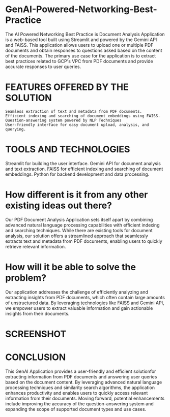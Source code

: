 # GenAI-Powered-Networking-Best-Practice
The AI Powered Networking Best Practice is Document Analysis Application is a web-based tool built using Streamlit and powered by the Gemini API and FAISS. This application allows users to upload one or multiple PDF documents and obtain responses to questions asked based on the content of the documents. The primary use case for the application is to extract best practices related to GCP's VPC from PDF documents and provide accurate responses to user queries.

# FEATURES OFFERED BY THE SOLUTION 

	Seamless extraction of text and metadata from PDF documents.
	Efficient indexing and searching of document embeddings using FAISS.
	Question-answering system powered by NLP Techniques
	User-friendly interface for easy document upload, analysis, and querying.

 # TOOLS AND TECHNOLOGIES 
Streamlit for building the user interface.
Gemini API for document analysis and text extraction.
FAISS for efficient indexing and searching of document embeddings.
Python for backend development and data processing.

# How different is it from any other existing ideas out there? 
Our PDF Document Analysis Application sets itself apart by combining advanced natural language processing capabilities with efficient indexing and searching techniques. While there are existing tools for document analysis, our solution offers a streamlined approach that seamlessly extracts text and metadata from PDF documents, enabling users to quickly retrieve relevant information.

# How will it be able to solve the problem?
Our application addresses the challenge of efficiently analyzing and extracting insights from PDF documents, which often contain large amounts of unstructured data. By leveraging technologies like FAISS and Gemini API, we empower users to extract valuable information and gain actionable insights from their documents.

# SCREENSHOT 










# CONCLUSION 
This GenAI Application provides a user-friendly and efficient solutionfor extracting information from PDF documents and answering user queries based on the document content. By leveraging advanced natural language processing techniques and similarity search algorithms, the application enhances productivity and enables users to quickly access relevant information from their documents. Moving forward, potential enhancements include improving the accuracy of the question-answering system and expanding the scope of supported document types and use cases.
